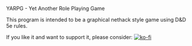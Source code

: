 YARPG - Yet Another Role Playing Game

This program is intended to be a graphical nethack style game using D&D 5e rules.

If you like it and want to support it, please consider: [![ko-fi](https://ko-fi.com/img/githubbutton_sm.svg)](https://ko-fi.com/E1E3UW3O1)

